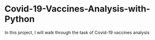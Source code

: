 # Covid-19-Vaccines-Analysis-with-Python
In this project, I will walk through the task of Covid-19 vaccines analysis
